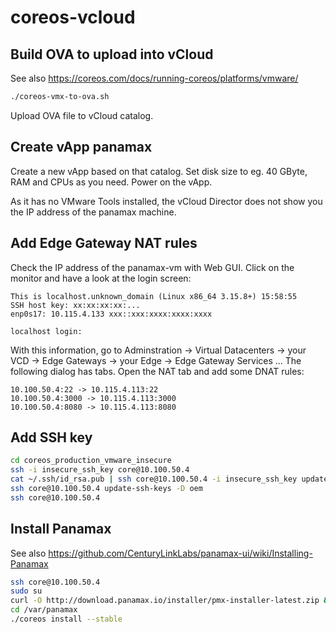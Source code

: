 # coreos-vcloud

## Build OVA to upload into vCloud
See also https://coreos.com/docs/running-coreos/platforms/vmware/

```bash
./coreos-vmx-to-ova.sh
```

Upload OVA file to vCloud catalog.

## Create vApp panamax

Create a new vApp based on that catalog.
Set disk size to eg. 40 GByte, RAM and CPUs as you need.
Power on the vApp.

As it has no VMware Tools installed, the vCloud Director does not show you the IP address of the panamax machine.

## Add Edge Gateway NAT rules

Check the IP address of the panamax-vm with Web GUI. Click on the monitor and have a look at the login screen:

```
This is localhost.unknown_domain (Linux x86_64 3.15.8+) 15:58:55
SSH host key: xx:xx:xx:xx:...
enp0s17: 10.115.4.133 xxx::xxx:xxxx:xxxx:xxxx

localhost login:
```

With this information, go to Adminstration -> Virtual Datacenters -> your VCD -> Edge Gateways -> your Edge -> Edge Gateway Services ... 
The following dialog has tabs. Open the NAT tab and add some DNAT rules:

```
10.100.50.4:22 -> 10.115.4.113:22
10.100.50.4:3000 -> 10.115.4.113:3000
10.100.50.4:8080 -> 10.115.4.113:8080
```

## Add SSH key

```bash
cd coreos_production_vmware_insecure
ssh -i insecure_ssh_key core@10.100.50.4
cat ~/.ssh/id_rsa.pub | ssh core@10.100.50.4 -i insecure_ssh_key update-ssh-keys -a user
ssh core@10.100.50.4 update-ssh-keys -D oem
ssh core@10.100.50.4
```

## Install Panamax

See also https://github.com/CenturyLinkLabs/panamax-ui/wiki/Installing-Panamax

```bash
ssh core@10.100.50.4
sudo su
curl -O http://download.panamax.io/installer/pmx-installer-latest.zip && unzip pmx-installer-latest.zip -d /var/panamax
cd /var/panamax
./coreos install --stable
```


